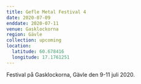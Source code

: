 ```yaml
---
title: Gefle Metal Festival 4
date: 2020-07-09
enddate: 2020-07-11
venue: Gasklockorna
region: Gävle
collection: upcoming
location:
  latitude: 60.678416
  longitude: 17.1761251
---
```


Festival på Gasklockorna, Gävle den 9-11 juli 2020.

